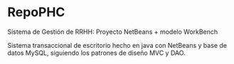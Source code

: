 # RepoPHC
Sistema de Gestión de RRHH: Proyecto NetBeans + modelo WorkBench

Sistema transaccional de escritorio hecho en java con NetBeans y base de datos MySQL, siguiendo los patrones de diseño MVC y DAO.
